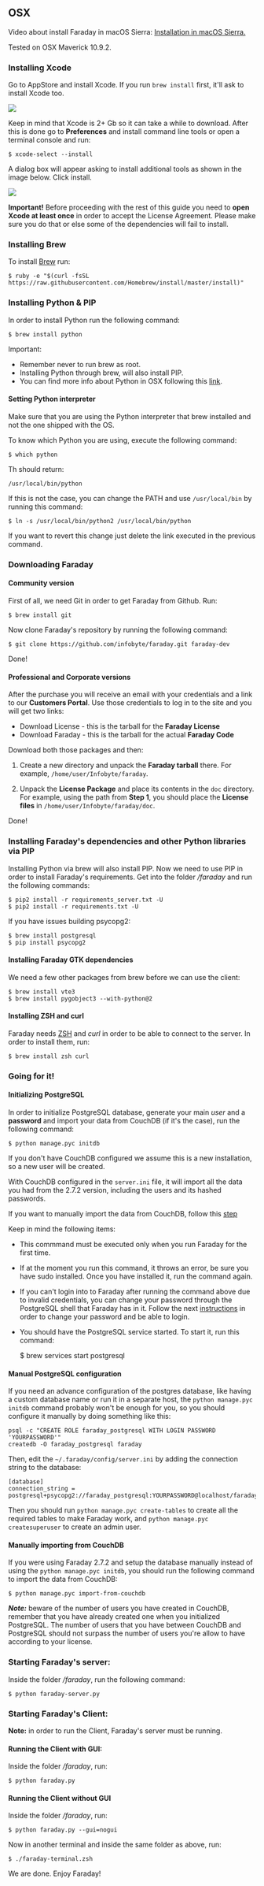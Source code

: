 ## OSX

Video about install Faraday in macOS Sierra: [Installation in macOS Sierra.](https://www.youtube.com/watch?v=F44RnB3Ru24)

Tested on OSX Maverick 10.9.2.

### Installing Xcode

Go to AppStore and install Xcode. If you run `brew install` first, it'll ask to install Xcode too.

![](https://raw.github.com/wiki/infobyte/faraday/images/installation/xcode.png)

Keep in mind that Xcode is 2+ Gb so it can take a while to download. After this is done go to **Preferences** and install command line tools or open a terminal console and run:

    $ xcode-select --install

A dialog box will appear asking to install additional tools as shown in the image below. Click install.

![](https://raw.github.com/wiki/infobyte/faraday/images/installation/confirm.png)

**Important!** Before proceeding with the rest of this guide you need to **open Xcode at least once** in order to accept the License Agreement. Please make sure you do that or else some of the dependencies will fail to install.

### Installing Brew

To install [Brew](http://brew.sh) run:


    $ ruby -e "$(curl -fsSL https://raw.githubusercontent.com/Homebrew/install/master/install)"

### Installing Python & PIP

In order to install Python run the following command:

    $ brew install python

Important:

* Remember never to run brew as root.
* Installing Python through brew, will also install PIP.
* You can find more info about Python in OSX following this [link](http://docs.python-guide.org/en/latest/starting/install/osx/).

#### Setting Python interpreter
Make sure that you are using the Python interpreter that brew installed and not the one shipped with the OS.

To know which Python you are using, execute the following command:

    $ which python

Th should return:

    /usr/local/bin/python

If this is not the case, you can change the PATH and use `/usr/local/bin` by running this command:

    $ ln -s /usr/local/bin/python2 /usr/local/bin/python

If you want to revert this change just delete the link executed in the previous command.

### Downloading Faraday

#### Community version

First of all, we need Git in order to get Faraday from Github. Run:

    $ brew install git

Now clone Faraday's repository by running the following command:

    $ git clone https://github.com/infobyte/faraday.git faraday-dev

Done!

#### Professional and Corporate versions

After the purchase you will receive an email with your credentials and a link to our **Customers Portal**. Use those credentials to log in to the site and you will get two links:

* Download License - this is the tarball for the **Faraday License**
* Download Faraday - this is the tarball for the actual **Faraday Code**

Download both those packages and then:

1. Create a new directory and unpack the **Faraday tarball** there. For example, `/home/user/Infobyte/faraday`.

1. Unpack the **License Package** and place its contents in the `doc` directory. For example, using the path from **Step 1**, you should place the **License files** in `/home/user/Infobyte/faraday/doc`.

Done! 

### Installing Faraday's dependencies and other Python libraries via PIP

Installing Python via brew will also install PIP. Now we need to use PIP in order to install Faraday's requirements. Get into the folder _/faraday_ and run the following commands:

    $ pip2 install -r requirements_server.txt -U
    $ pip2 install -r requirements.txt -U

If you have issues building psycopg2:

    $ brew install postgresql
    $ pip install psycopg2


#### Installing Faraday GTK dependencies

We need a few other packages from brew before we can use the client:

    $ brew install vte3 
    $ brew install pygobject3 --with-python@2

#### Installing ZSH and curl

Faraday needs [ZSH](http://www.zsh.org/) and _curl_ in order to be able to connect to the server. In order to install them, run:

    $ brew install zsh curl

### Going for it!

#### Initializing PostgreSQL

In order to initialize PostgreSQL database, generate your main _user_ and a __password__ and import your data from CouchDB (if it's the case), run the following command:

```
$ python manage.pyc initdb
```
If you don't have CouchDB configured we assume this is a new installation, so a
new user will be created.

With CouchDB configured in the `server.ini` file, it will import all the data
you had from the 2.7.2 version, including the users and its hashed passwords. 

If you want to manually import the data from CouchDB, follow this [step](https://github.com/infobyte/faraday/wiki/Installation-Corp/_edit#importing-from-couchdb)

Keep in mind the following items:

* This commmand must be executed only when you run Faraday for the first time. 
* If at the moment you run this command, it throws an error, be sure you have sudo installed. Once you have installed it, run the command again.
* If you can't login into to Faraday after running the command above due to invalid credentials, you can change your password through the PostgreSQL shell that Faraday has in it. Follow the next [instructions](https://github.com/infobyte/faraday/wiki/Troubleshooting#cant-login-after-importing-from-couch) in order to change your password and be able to login.
* You should have the PostgreSQL service started. To start it, run this command:

    $ brew services start postgresql


#### Manual PostgreSQL configuration

If you need an advance configuration of the postgres database, like having a
custom database name or run it in a separate host, the `python manage.pyc initdb`
command probably won't be enough for you, so you should configure it manually
by doing something like this:

```
psql -c "CREATE ROLE faraday_postgresql WITH LOGIN PASSWORD 'YOURPASSWORD'"
createdb -O faraday_postgresql faraday
```

Then, edit the `~/.faraday/config/server.ini` by adding the connection string
to the database:

```
[database]
connection_string = postgresql+psycopg2://faraday_postgresql:YOURPASSWORD@localhost/faraday
```

Then you should run `python manage.pyc create-tables` to create all the required
tables to make Faraday work, and `python manage.pyc createsuperuser` to create an
admin user.


#### Manually importing from CouchDB

If you were using Faraday 2.7.2 and setup the database manually instead of
using the `python manage.pyc initdb`, you should run the following command to import
the data from CouchDB:

```
$ python manage.pyc import-from-couchdb
```
***Note:*** beware of the number of users you have created in CouchDB, remember that you have already created one when you initialized PostgreSQL. The number of users that you have between CouchDB and PostgreSQL should not surpass the number of users you're allow to have according to your license.


### Starting Faraday's server:

Inside the folder _/faraday_, run the following command:

    $ python faraday-server.py

### Starting Faraday's Client:

**Note:** in order to run the Client, Faraday's server must be running.

#### Running the Client with GUI:

Inside the folder _/faraday_, run:

    $ python faraday.py

#### Running the Client without GUI

Inside the folder _/faraday_, run:
 
    $ python faraday.py --gui=nogui

Now in another terminal and inside the same folder as above, run:
 
    $ ./faraday-terminal.zsh


We are done. Enjoy Faraday!
